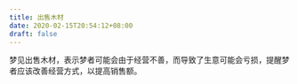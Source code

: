 ```yaml
---
title: 出售木材
date: 2020-02-15T20:54:12+08:00
draft: false
---
```


梦见出售木材，表示梦者可能会由于经营不善，而导致了生意可能会亏损，提醒梦者应该改善经营方式，以提高销售额。<br>
